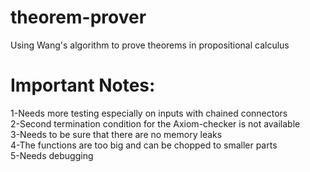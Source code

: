 # theorem-prover
Using Wang's algorithm to prove  theorems in propositional calculus
# Important Notes:
1-Needs more testing especially on inputs with chained connectors  
2-Second termination condition for the Axiom-checker is not available  
3-Needs to be sure that there are no memory leaks  
4-The functions are too big and can be chopped to smaller parts  
5-Needs debugging  
